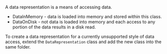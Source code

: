 A data representation is a means of accessing data.

* DataInMemory - data is loaded into memory and stored within this class. 
* DataOnDisk - not data is loaded into memory and each access to any portion of the data results in a disk read.

To create a data representation for a currently unsupported style of data access, extend the `DataRepresentation` class and add the new class into the same folder.
